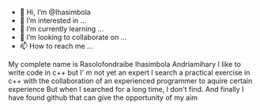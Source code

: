 - 👋 Hi, I’m @Ihasimbola
- 👀 I’m interested in ...
- 🌱 I’m currently learning ...
- 💞️ I’m looking to collaborate on ...
- 📫 How to reach me ...

<!---
Ihasimbola/Ihasimbola is a ✨ special ✨ repository because its `README.md` (this file) appears on your GitHub profile.
You can click the Preview link to take a look at your changes.
--->
My complete name is Rasolofondraibe Ihasimbola Andriamihary
I like to write code in c++ but I' m not yet an expert
I search a practical exercise in c++ with the collaboration of an experienced programmer to aquire certain experience
But when I searched for a long time, I don't find. And finally I have found github that can give the opportunity of my aim
